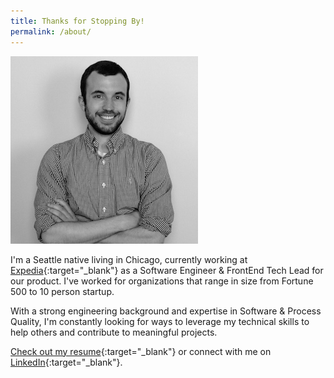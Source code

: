 ```yaml
---
title: Thanks for Stopping By!
permalink: /about/
---
```


<img class="img-circle brian" src="/images/brian.jpg" />

I'm a Seattle native living in Chicago, currently working at [Expedia][expedia]{:target="_blank"} as a Software Engineer & FrontEnd Tech Lead for our product. I've worked for organizations that range in size from Fortune 500 to 10 person startup.

With a strong engineering background and expertise in Software & Process Quality, I'm constantly looking for ways to leverage my technical skills to help others and contribute to meaningful projects.

[Check out my resume][resume]{:target="_blank"} or connect with me on [LinkedIn][linkedin]{:target="_blank"}.

[expedia]: https://www.expedia.com
[linkedin]: https://www.linkedin.com/in/bambielli
[resume]: /downloads/Brian-Ambielli-Resume.pdf

